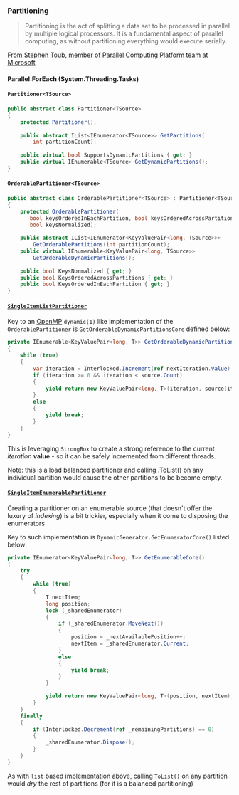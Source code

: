 ### Partitioning

> Partitioning is the act of splitting a data set to be processed in parallel by multiple logical processors. It is a fundamental aspect of parallel computing, as without partitioning everything would execute serially.

[From Stephen Toub, member of Parallel Computing Platform team at Microsoft](http://www.drdobbs.com/windows/custom-parallel-partitioning-with-net-4/224600406)

#### Parallel.ForEach (System.Threading.Tasks)

#### `Partitioner<TSource>`

```c#
public abstract class Partitioner<TSource>
{   
    protected Partitioner();
 
    public abstract IList<IEnumerator<TSource>> GetPartitions(
        int partitionCount);
 
    public virtual bool SupportsDynamicPartitions { get; }
    public virtual IEnumerable<TSource> GetDynamicPartitions();
}
```

#### `OrderablePartitioner<TSource>`

```c#
public abstract class OrderablePartitioner<TSource> : Partitioner<TSource>
{
    protected OrderablePartitioner(
       bool keysOrderedInEachPartition, bool keysOrderedAcrossPartitions, 
       bool keysNormalized);
 
    public abstract IList<IEnumerator<KeyValuePair<long, TSource>>> 
        GetOrderablePartitions(int partitionCount);
    public virtual IEnumerable<KeyValuePair<long, TSource>> 
        GetOrderableDynamicPartitions();
 
    public bool KeysNormalized { get; }
    public bool KeysOrderedAcrossPartitions { get; }
    public bool KeysOrderedInEachPartition { get; }
}
```

#### [`SingleItemListPartitioner`](CodeSandbox/CodeSandbox/Partitioning/SingleItemListPartitioner.cs)

Key to an [OpenMP](http://openmp.org/wp/) `dynamic(1)` like implementation of the `OrderablePartitioner` is `GetOrderableDynamicPartitionsCore` defined below:

```csharp
private IEnumerable<KeyValuePair<long, T>> GetOrderableDynamicPartitionsCore(IList<T> source, StrongBox<int> nextIteration)
{
	while (true)
	{
		var iteration = Interlocked.Increment(ref nextIteration.Value) - 1;
		if (iteration >= 0 && iteration < source.Count)
		{
			yield return new KeyValuePair<long, T>(iteration, source[iteration]);
		}
		else
		{
			yield break;
		}
	}
}
```

This is leveraging `StrongBox` to create a strong reference to the current _iteration_ **value** - so it can be safely incremented from different threads.

Note: this is a load balanced partitioner and calling .ToList() on any individual partition would cause the other partitions to be become empty.

#### [`SingleItemEnumerablePartitioner`](CodeSandbox/CodeSandbox/Partitioning/SingleItemEnumerablePartitioner.cs)

Creating a partitioner on an enumerable source (that doesn't offer the luxury of _indexing_) is a bit trickier, especially when it come to disposing the enumerators

Key to such implementation is `DynamicGenerator.GetEnumeratorCore()` listed below:
```c#
private IEnumerator<KeyValuePair<long, T>> GetEnumerableCore()
{
	try
	{
		while (true)
		{
			T nextItem;
			long position;
			lock (_sharedEnumerator)
			{
				if (_sharedEnumerator.MoveNext())
				{
					position = _nextAvailablePosition++;
					nextItem = _sharedEnumerator.Current;
				}
				else
				{
					yield break;
				}
			}

			yield return new KeyValuePair<long, T>(position, nextItem);
		}
	}
	finally
	{
		if (Interlocked.Decrement(ref _remainingPartitions) == 0)
		{
			_sharedEnumerator.Dispose();
		}
	}
}
```

As with `list` based implementation above, calling `ToList()` on any partition would _dry_ the rest of partitions (for it is a balanced partitioning)


